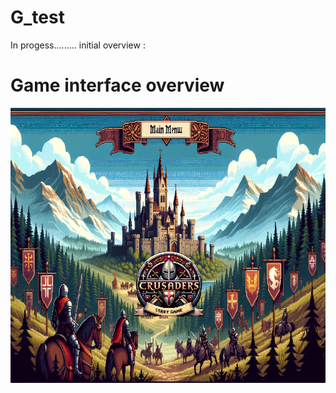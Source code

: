 # G_test
In progess.........
initial overview :

# Game interface overview 


![](/assets/main_menu.PNG)
